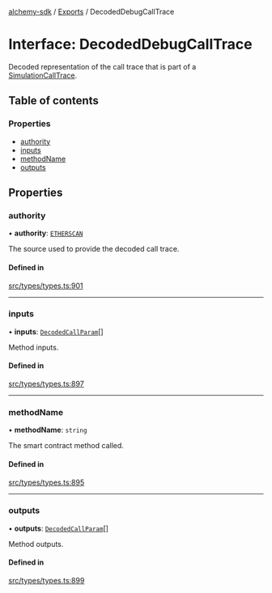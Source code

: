 [alchemy-sdk](../README.md) / [Exports](../modules.md) / DecodedDebugCallTrace

# Interface: DecodedDebugCallTrace

Decoded representation of the call trace that is part of a
[SimulationCallTrace](SimulationCallTrace.md).

## Table of contents

### Properties

- [authority](DecodedDebugCallTrace.md#authority)
- [inputs](DecodedDebugCallTrace.md#inputs)
- [methodName](DecodedDebugCallTrace.md#methodname)
- [outputs](DecodedDebugCallTrace.md#outputs)

## Properties

### authority

• **authority**: [`ETHERSCAN`](../enums/DecodingAuthority.md#etherscan)

The source used to provide the decoded call trace.

#### Defined in

[src/types/types.ts:901](https://github.com/alchemyplatform/alchemy-sdk-js/blob/70f9997/src/types/types.ts#L901)

___

### inputs

• **inputs**: [`DecodedCallParam`](DecodedCallParam.md)[]

Method inputs.

#### Defined in

[src/types/types.ts:897](https://github.com/alchemyplatform/alchemy-sdk-js/blob/70f9997/src/types/types.ts#L897)

___

### methodName

• **methodName**: `string`

The smart contract method called.

#### Defined in

[src/types/types.ts:895](https://github.com/alchemyplatform/alchemy-sdk-js/blob/70f9997/src/types/types.ts#L895)

___

### outputs

• **outputs**: [`DecodedCallParam`](DecodedCallParam.md)[]

Method outputs.

#### Defined in

[src/types/types.ts:899](https://github.com/alchemyplatform/alchemy-sdk-js/blob/70f9997/src/types/types.ts#L899)
